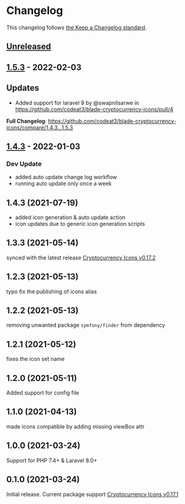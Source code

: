 # Changelog

This changelog follows [the Keep a Changelog standard](https://keepachangelog.com).

## [Unreleased](https://github.com/codeat3/blade-cryptocurrency-icons/compare/1.5.3...HEAD)

## [1.5.3](https://github.com/codeat3/blade-cryptocurrency-icons/compare/1.4.3...1.5.3) - 2022-02-03

## Updates

- Added support for laravel 9 by @swapnilsarwe in https://github.com/codeat3/blade-cryptocurrency-icons/pull/4

**Full Changelog**: https://github.com/codeat3/blade-cryptocurrency-icons/compare/1.4.3...1.5.3

## [1.4.3](https://github.com/codeat3/blade-cryptocurrency-icons/compare/1.4.3...1.4.3) - 2022-01-03

### Dev Update

- added auto update change log workflow
- running auto update only once a week

## 1.4.3 (2021-07-19)

- added icon generation & auto update action
- icon updates due to generic icon generation scripts

## 1.3.3 (2021-05-14)

synced with the latest release [Cryptocurrency Icons v0.17.2](https://github.com/spothq/cryptocurrency-icons/releases/tag/v0.17.2)

## 1.2.3 (2021-05-13)

typo fix the publishing of icons alias

## 1.2.2 (2021-05-13)

removing unwanted package `symfony/finder` from dependency

## 1.2.1 (2021-05-12)

fixes the icon set name

## 1.2.0 (2021-05-11)

Added support for config file

## 1.1.0 (2021-04-13)

made icons compatible by adding missing viewBox attr

## 1.0.0 (2021-03-24)

Support for PHP 7.4+ & Laravel 8.0+

## 0.1.0 (2021-03-24)

Initial release.
Current package support [Cryptocurrency Icons v0.17.1](https://github.com/spothq/cryptocurrency-icons/releases/tag/v0.17.1)
